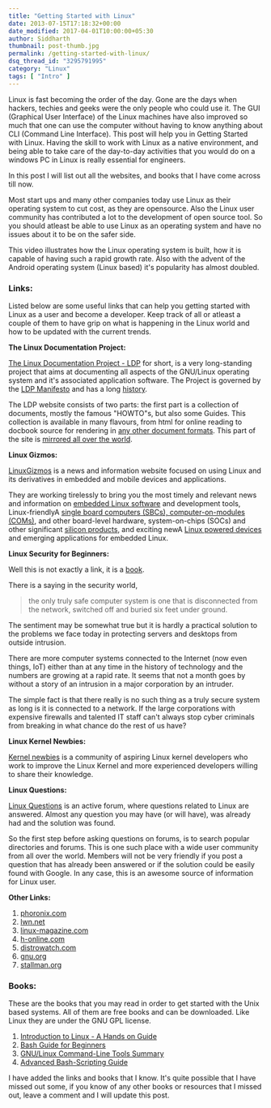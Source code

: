 ```yaml
---
title: "Getting Started with Linux"
date: 2013-07-15T17:18:32+00:00
date_modified: 2017-04-01T10:00:00+05:30
author: Siddharth
thumbnail: post-thumb.jpg
permalink: /getting-started-with-linux/
dsq_thread_id: "3295791995"
category: "Linux"
tags: [ "Intro" ]
---
```


Linux is fast becoming the order of the day. Gone are the days when hackers, techies and geeks were the only people who could use it. The GUI (Graphical User Interface) of the Linux machines have also improved so much that one can use the computer without having to know anything about CLI (Command Line Interface). This post will help you in Getting Started with Linux. Having the skill to work with Linux as a native environment, and being able to take care of the  day-to-day activities that you would do on a windows PC in Linux is really essential for engineers.

In this post I will list out all the websites, and books that I have come across till now.

Most start ups and many other companies today use Linux as their operating system to cut cost, as they are opensource. Also the Linux user community has contributed a lot to the development of open source tool. So you should atleast be able to use Linux as an operating system and have no issues about it to be on the safer side.

This video illustrates how the Linux operating system is built, how it is capable of having such a rapid growth rate. Also with the advent of the Android operating system (Linux based) it's popularity has almost doubled.

### **Links:**

Listed below are some useful links that can help you getting started with Linux as a user and become a developer. Keep track of all or atleast a couple of them to have grip on what is happening in the Linux world and how to be updated with the current trends.

**The Linux Documentation Project:**

[The Linux Documentation Project - LDP](http://www.tldp.org/) for short, is a very long-standing project that aims at documenting all aspects of the GNU/Linux operating system and it's associated application software. The Project is governed by the [LDP Manifesto](http://wiki.tldp.org/LDP%20Manifesto) and has a long [history](http://tldp.org/history.html).

The LDP website consists of two parts: the first part is a collection of documents, mostly the famous "HOWTO"s, but also some Guides. This collection is available in many flavours, from html for online reading to docbook source for rendering in [any other document formats](http://tldp.org/docs.html#howto). This part of the site is [mirrored all over the world](http://wiki.tldp.org/Mirrors).

**Linux Gizmos:**

[LinuxGizmos](http://linuxgizmos.com/) is a news and information website focused on using Linux and its derivatives in embedded and mobile devices and applications.

They are working tirelessly to bring you the most timely and relevant news and information on [embedded Linux software](http://linuxgizmos.com/category/software/) and development tools, Linux-friendlyA [single board computers (SBCs), computer-on-modules (COMs)](http://linuxgizmos.com/category/boards/), and other board-level hardware, system-on-chips (SOCs) and other significant [silicon products](http://linuxgizmos.com/category/chips/), and exciting newA [Linux powered devices](http://linuxgizmos.com/category/devices/) and emerging applications for embedded Linux.

**Linux Security for Beginners:**

Well this is not exactly a link, it is a [book](http://www.linuxtopia.org/LinuxSecurity/index.html).

There is a saying in the security world,

  > the only truly safe computer system is one that is disconnected from the network, switched off and buried six feet under ground.

The sentiment may be somewhat true but it is hardly a practical solution to the problems we face today in protecting servers and desktops from outside intrusion.

There are more computer systems connected to the Internet (now even things, IoT) either than at any time in the history of technology and the numbers are growing at a rapid rate. It seems that not a month goes by without a story of an intrusion in a major corporation by an intruder.

The simple fact is that there really is no such thing as a truly secure system as long is it is connected to a network. If the large corporations with expensive firewalls and talented IT staff can't always stop cyber criminals from breaking in what chance do the rest of us have?

**Linux Kernel Newbies:**

[Kernel newbies](http://kernelnewbies.org/) is a community of aspiring Linux kernel developers who work to improve the Linux Kernel and more experienced developers willing to share their knowledge.

**Linux Questions:**

[Linux Questions](http://www.linuxquestions.org/) is an active forum, where questions related to Linux are answered. Almost any question you may have (or will have), was already had and the solution was found.

So the first step before asking questions on forums, is to search popular directories and forums. This is one such place with a wide user community from all over the world. Members will not be very friendly if you post a question that has already been answered or if the solution could be easily found with Google. In any case, this is an awesome source of information for Linux user.

**Other Links:**

  1. [phoronix.com](http://www.phoronix.com/)
  2. [lwn.net](http://lwn.net/)
  3. [linux-magazine.com](http://www.linux-magazine.com/)
  4. [h-online.com](http://www.h-online.com/)
  5. [distrowatch.com](http://distrowatch.com/)
  6. [gnu.org](http://www.gnu.org/)
  7. [stallman.org](http://stallman.org/)

### Books:

These are the books that you may read in order to get started with the Unix based systems. All of them are free books and can be downloaded. Like Linux they are under the GNU GPL license.

  1. [Introduction to Linux - A Hands on Guide](http://www.tldp.org/LDP/intro-linux/intro-linux.pdf)
  2. [Bash Guide for Beginners](http://www.tldp.org/LDP/Bash-Beginners-Guide/Bash-Beginners-Guide.pdf)
  3. [GNU/Linux Command-Line Tools Summary](http://www.tldp.org/LDP/GNU-Linux-Tools-Summary/GNU-Linux-Tools-Summary.pdf)
  4. [Advanced Bash-Scripting Guide](http://www.tldp.org/LDP/abs/abs-guide.pdf)

I have added the links and books that I know. It's quite possible that I have missed out some, if you know of any other books or resources that I missed out, leave a comment and I will update this post.
